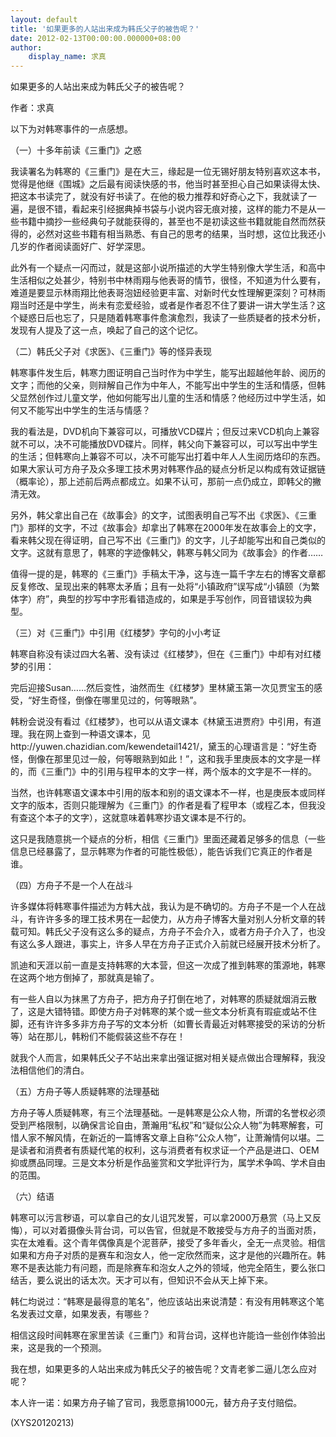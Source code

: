 ```yaml
---
layout: default
title: '如果更多的人站出来成为韩氏父子的被告呢？'
date: 2012-02-13T00:00:00.000000+08:00
author:
    display_name: 求真
---
```


如果更多的人站出来成为韩氏父子的被告呢？

作者：求真

以下为对韩寒事件的一点感想。

（一）十多年前读《三重门》之惑

我读署名为韩寒的《三重门》是在大三，缘起是一位无锡好朋友特别喜欢这本书，觉得是他继《围城》之后最有阅读快感的书，他当时甚至担心自己如果读得太快、把这本书读完了，就没有好书读了。在他的极力推荐和好奇心之下，我就读了一遍，是很不错，看起来引经据典掉书袋与小说内容无痕对接，这样的能力不是从一些书籍中摘抄一些经典句子就能获得的，甚至也不是初读这些书籍就能自然而然获得的，必然对这些书籍有相当熟悉、有自己的思考的结果，当时想，这位比我还小几岁的作者阅读面好广、好学深思。

此外有一个疑点一闪而过，就是这部小说所描述的大学生特别像大学生活，和高中生活相似之处甚少，特别书中林雨翔与他表哥的情节，很怪，不知道为什么要有，难道是要显示林雨翔比他表哥泡妞经验更丰富、对新时代女性理解更深刻？可林雨翔当时还是中学生，尚未有恋爱经验，或者是作者忍不住了要讲一讲大学生活？这个疑惑日后也忘了，只是随着韩寒事件愈演愈烈，我读了一些质疑者的技术分析，发现有人提及了这一点，唤起了自己的这个记忆。

（二）韩氏父子对《求医》、《三重门》等的怪异表现

韩寒事件发生后，韩寒力图证明自己当时作为中学生，能写出超越他年龄、阅历的文字；而他的父亲，则辩解自己作为中年人，不能写出中学生的生活和情感，但韩父显然创作过儿童文学，他如何能写出儿童的生活和情感？他经历过中学生活，如何又不能写出中学生的生活与情感？

我的看法是，DVD机向下兼容可以，可播放VCD碟片；但反过来VCD机向上兼容就不可以，决不可能播放DVD碟片。同样，韩父向下兼容可以，可以写出中学生的生活；但韩寒向上兼容不可以，决不可能写出打着中年人人生阅历烙印的东西。如果大家认可方舟子及众多理工技术男对韩寒作品的疑点分析足以构成有效证据链（概率论），那上述前后两点都成立。如果不认可，那前一点仍成立，即韩父的撇清无效。

另外，韩父拿出自己在《故事会》的文字，试图表明自己写不出《求医》、《三重门》那样的文字，不过《故事会》却拿出了韩寒在2000年发在故事会上的文字，看来韩父现在得证明，自己写不出《三重门》的文字，儿子却能写出和自己类似的文字。这就有意思了，韩寒的字迹像韩父，韩寒与韩父同为《故事会》的作者……

值得一提的是，韩寒的《三重门》手稿太干净，这与连一篇千字左右的博客文章都反复修改、呈现出来的韩寒太矛盾；且有一处将“小镇政府”误写成“小镇颐（为繁体字）府”，典型的抄写中字形看错造成的，如果是手写创作，同音错误较为典型。

（三）对《三重门》中引用《红楼梦》字句的小小考证

韩寒自称没有读过四大名著、没有读过《红楼梦》，但在《三重门》中却有对红楼梦的引用：

完后迎接Susan……然后变性，油然而生《红楼梦》里林黛玉第一次见贾宝玉的感受，“好生奇怪，倒像在哪里见过的，何等眼熟”。

韩粉会说没有看过《红楼梦》，也可以从语文课本《林黛玉进贾府》中引用，有道理。我在网上查到一种语文课本，见http://yuwen.chazidian.com/kewendetail1421/，黛玉的心理语言是：“好生奇怪，倒像在那里见过一般，何等眼熟到如此！”，这和我手里庚辰本的文字是一样的，而《三重门》中的引用与程甲本的文字一样，两个版本的文字是不一样的。

当然，也许韩寒语文课本中引用的版本和别的语文课本不一样，也是庚辰本或同样文字的版本，否则只能理解为《三重门》的作者是看了程甲本（或程乙本，但我没有查这个本子的文字），这就意味着韩寒抄语文课本是不行的。

这只是我随意挑一个疑点的分析，相信《三重门》里面还藏着足够多的信息（一些信息已经暴露了，显示韩寒为作者的可能性极低），能告诉我们它真正的作者是谁。

（四）方舟子不是一个人在战斗

许多媒体将韩寒事件描述为方韩大战，我认为是不确切的。方舟子不是一个人在战斗，有许许多多的理工技术男在一起使力，从方舟子博客大量对别人分析文章的转载可知。韩氏父子没有这么多的疑点，方舟子不会介入，或者方舟子介入了，也没有这么多人跟进，事实上，许多人早在方舟子正式介入前就已经展开技术分析了。

凯迪和天涯以前一直是支持韩寒的大本营，但这一次成了推到韩寒的策源地，韩寒在这两个地方倒掉了，那就真是输了。

有一些人自以为抹黑了方舟子，把方舟子打倒在地了，对韩寒的质疑就烟消云散了，这是大错特错。即使方舟子对韩寒的某个或一些文本分析真有瑕疵或站不住脚，还有许许多多非方舟子写的文本分析（如曹长青最近对韩寒接受的采访的分析等）站在那儿，韩粉们不能假装这些不存在！

就我个人而言，如果韩氏父子不站出来拿出强证据对相关疑点做出合理解释，我没法相信他们的清白。

（五）方舟子等人质疑韩寒的法理基础

方舟子等人质疑韩寒，有三个法理基础。一是韩寒是公众人物，所谓的名誉权必须受到严格限制，以确保言论自由，萧瀚用“私权”和“疑似公众人物”为韩寒解套，可惜人家不解风情，在新近的一篇博客文章上自称“公众人物”，让萧瀚情何以堪。二是读者和消费者有质疑代笔的权利，这与消费者有权求证一个产品是进口、OEM抑或赝品同理。三是文本分析是作品鉴赏和文学批评行为，属学术争鸣、学术自由的范围。

（六）结语

韩寒可以污言秽语，可以拿自己的女儿诅咒发誓，可以拿2000万悬赏（马上又反悔），可以对着摄像头背台词，可以告官，但就是不敢接受与方舟子的当面对质，实在太难看。这个青年偶像真是个泥菩萨，接受了多年香火，全无一点灵验。相信如果和方舟子对质的是赛车和泡女人，他一定欣然而来，这才是他的兴趣所在。韩寒不是表达能力有问题，而是除赛车和泡女人之外的领域，他完全陌生，要么张口结舌，要么说出的话太次。天才可以有，但知识不会从天上掉下来。

韩仁均说过：“韩寒是最得意的笔名”，他应该站出来说清楚：有没有用韩寒这个笔名发表过文章，如果发表，有哪些？

相信这段时间韩寒在家里苦读《三重门》和背台词，这样也许能诌一些创作体验出来，这是我的一个预测。

我在想，如果更多的人站出来成为韩氏父子的被告呢？文青老爹二逼儿怎么应对呢？

本人许一诺：如果方舟子输了官司，我愿意捐1000元，替方舟子支付赔偿。

(XYS20120213)

